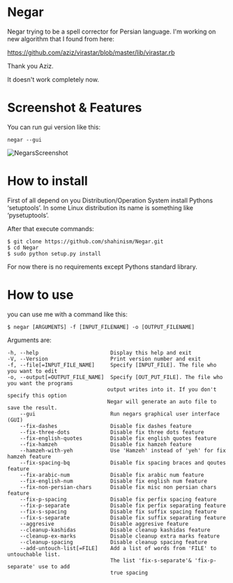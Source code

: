 ﻿Negar
======

Negar trying to be a spell corrector for Persian language. I'm working on new algorithm that I found from here:

https://github.com/aziz/virastar/blob/master/lib/virastar.rb

Thank you Aziz.

It doesn't work completely now.

Screenshot & Features
=====================
You can run gui version like this:

    negar --gui

![NegarsScreenshot](https://raw.github.com/shahinism/Negar/master/Screenshot/window1.png)

How to install
==============

First of all depend on you Distribution/Operation System install Pythons ‘setuptools’. 
In some Linux distribution its name is something like ‘pysetuptools’. 

After that execute commands:

    $ git clone https://github.com/shahinism/Negar.git
    $ cd Negar
    $ sudo python setup.py install

For now there is no requirements except Pythons standard library.

How to use
==========

you can use me with a command like this:

    $ negar [ARGUMENTS] -f [INPUT_FILENAME] -o [OUTPUT_FILENAME]

Arguments are:

    -h, --help                       Display this help and exit
    -V, --Version                    Print version number and exit
    -f, --file[=INPUT_FILE_NAME]     Specify [INPUT_FILE]. The file who you want to edit
    -o, --output[=OUTPUT_FILE_NAME]  Specify [OUT_PUT_FILE]. The file who you want the programs
                                    output writes into it. If you don't specify this option
                                    Negar will generate an auto file to save the result.
        --gui                        Run negars graphical user interface (GUI)
        --fix-dashes                 Disable fix dashes feature
        --fix-three-dots             Disable fix three dots feature
        --fix-english-quotes         Disable fix english quotes feature
        --fix-hamzeh                 Disable fix hamzeh feature
        --hamzeh-with-yeh            Use 'Hamzeh' instead of 'yeh' for fix hamzeh feature
        --fix-spacing-bq             Disable fix spacing braces and qoutes feature
        --fix-arabic-num             Disable fix arabic num feature
        --fix-english-num            Disable fix english num feature
        --fix-non-persian-chars      Disable fix misc non persian chars feature
        --fix-p-spacing              Disable fix perfix spacing feature
        --fix-p-separate             Disable fix perfix separating feature
        --fix-s-spacing              Disable fix suffix spacing feature
        --fix-s-separate             Disable fix suffix separating feature
        --aggresive                  Disable aggresive feature
        --cleanup-kashidas           Disable cleanup kashidas feature
        --cleanup-ex-marks           Disable cleanup extra marks feature
        --cleanup-spacing            Disable cleanup spacing feature
        --add-untouch-list[=FILE]    Add a list of words from 'FILE' to untouchable list.
                                     The list 'fix-s-separate'& 'fix-p-separate' use to add
                                     true spacing
